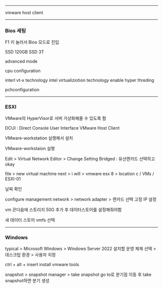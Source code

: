 
---
vmware host client

---
### Bios 세팅
F1 키 눌러서 Bios 모드로 진입

SSD 120GB
SSD 3T

advanced mode

cpu configuration

interl vt-x technology
intel virtualiziotion technology enable
hyper threding

pchconfiguration

---
### ESXI
VMware의 HyperVisor로 서버 가상화해줄 수 있도록 함

DCUI : Direct Console User Interface
VMware Host Client


VMware-workstation 실행해서 설치

VMware-workstaion 실행

Edit > Virtual Network Editor > Change Setting
Bridged : 유선랜카드 선택하고 okay

file > new virtual machine
next > i will > vmware esx 8 > location c / VMs / ESXI-01

날짜 확인

configure management network > network adapter > 랜카드 선택
고정 IP 설정

vm 끈다음에 스토리지 50G 추가 후 데이터스토어를 설정해줘야함

새 데이터 스토어 vmfs 선택


---
### Windows 

typical > Microsoft Windows > Windows Server 2022
설치할 운영 체제 선택 > 데스크탑 환경 > 사용자 지정


ctrl + alt + insert
install vmware tools

snapshot > snapshot manager > take snapshot
go to로 분기점 이동 후 take snapshot하면 분기 생성